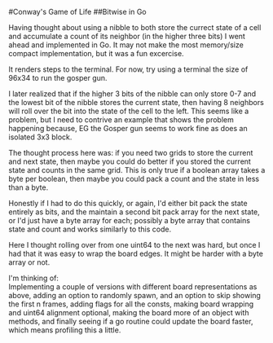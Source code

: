 #Conway's Game of Life
##Bitwise in Go

Having thought about using a nibble to both store the currect state of a cell
and accumulate a count of its neighbor (in the higher three bits) I went
ahead and implemented in Go.  It may not make the most memory/size compact
implementation, but it was a fun excercise.

It renders steps to the terminal.
For now, try using a terminal the size of 96x34 to run the gosper gun.

I later realized that if the higher 3 bits of the nibble can only store 0-7 and
the lowest bit of the nibble stores the current state, then having 8 neighbors
will roll over the bit into the state of the cell to the left. This seems like
a problem, but I need to contrive an example that shows the problem happening
because, EG the Gosper gun seems to work fine as does an isolated 3x3 block.

The thought process here was: if you need two grids to store the current and
next state, then maybe you could do better if you stored the current state and
counts in the same grid. This is only true if a boolean array takes a byte per
boolean, then maybe you could pack a count and the state in less than a byte.

Honestly if I had to do this quickly, or again, I'd either bit pack the
state entirely as bits, and the maintain a second bit pack array for the next
state, or I'd just have a byte array for each; possibly a byte array that
contains state and count and works similarly to this code.

Here I thought rolling over from one uint64 to the next was hard, but once I
had that it was easy to wrap the board edges. It might be harder with a byte
array or not.

I'm thinking of:   
Implementing a couple of versions with different board representations as
above, adding an option to randomly spawn, and an option to skip showing the
first n frames, adding flags for all the consts, making board wrapping and
uint64 alignment optional, making the board more of an object with methods,
and finally seeing if a go routine could update the board faster, which means
profiling this a little.

